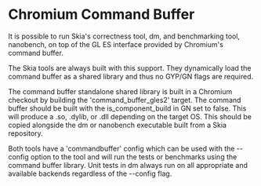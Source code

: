 Chromium Command Buffer
==========================

It is possible to run Skia's correctness tool, dm, and benchmarking tool,
nanobench, on top of the GL ES interface provided by Chromium's command
buffer.

The Skia tools are always built with this support. They dynamically load
the command buffer as a shared library and thus no GYP/GN flags are
required.

The command buffer standalone shared library is built in a Chromium checkout
by building the 'command_buffer_gles2' target. The command buffer should be
built with the is_component_build in GN set to false. This will produce a .so,
.dylib, or .dll depending on the target OS. This should be copied alongside
the dm or nanobench executable built from a Skia repository.

Both tools have a 'commandbuffer' config which can be used with the --config
option to the tool and will run the tests or benchmarks using the command buffer
library. Unit tests in dm always run on all appropriate and available backends
regardless of the --config flag.

